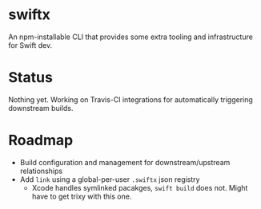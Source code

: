 # swiftx
An npm-installable CLI that provides some extra tooling and infrastructure for Swift dev.

# Status

Nothing yet. Working on Travis-CI integrations for automatically triggering downstream builds.

# Roadmap

- Build configuration and management for downstream/upstream relationships
- Add `link` using a global-per-user `.swiftx` json registry
  - Xcode handles symlinked pacakges, `swift build` does not. Might have to get trixy with this one.
